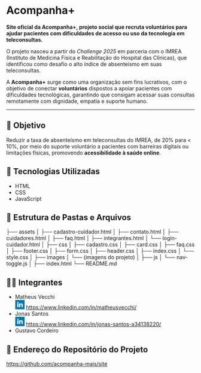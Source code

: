 # Acompanha+

**Site oficial da Acompanha+, projeto social que recruta voluntários para ajudar pacientes com dificuldades de acesso ou uso da tecnologia em teleconsultas.**

O projeto nasceu a partir do *Challenge 2025* em parceria com o IMREA (Instituto de Medicina Física e Reabilitação do Hospital das Clínicas), que identificou como desafio o alto índice de absenteísmo em suas teleconsultas.

A **Acompanha+** surge como uma organização sem fins lucrativos, com o objetivo de conectar **voluntários** dispostos a apoiar pacientes com dificuldades tecnológicas, garantindo que consigam acessar suas consultas remotamente com dignidade, empatia e suporte humano.

---

## 🎯 Objetivo

Reduzir a taxa de absenteísmo em teleconsultas do IMREA, de 20% para < 10%, por meio do suporte voluntário a pacientes com barreiras digitais ou limitações físicas, promovendo **acessibilidade à saúde online**.

## 🧩 Tecnologias Utilizadas

- HTML
- CSS
- JavaScript

## 📁 Estrutura de Pastas e Arquivos

├── assets
│ ├── cadastro-cuidador.html
│ ├── contato.html
│ ├── cuidadores.html
│ ├── faq.html
│ ├── integrantes.html
│ └── login-cuidador.html
│
├── css
│ ├── cadastro.css
│ ├── card.css
│ ├── faq.css
│ ├── footer.css
│ ├── form.css
│ ├── header.css
│ ├── index.css
│ └── style.css
│
├── images
│ └── (imagens do projeto)
│
├── js
│ └── nav-toggle.js
│
├── index.html
└── README.md

## 👨‍💻 Integrantes

- Matheus Vecchi<br>
<img src="https://raw.githubusercontent.com/edent/SuperTinyIcons/91a804aef38847ce0d70cc4f796da8931b2f1f19/images/svg/linkedin.svg" width="25"/> https://www.linkedin.com/in/matheusvecchi/
- Jonas Santos<br>
<img src="https://raw.githubusercontent.com/edent/SuperTinyIcons/91a804aef38847ce0d70cc4f796da8931b2f1f19/images/svg/linkedin.svg" width="25" /> https://www.linkedin.com/in/jonas-santos-a34138220/
- Gustavo Cordeiro

## 🔗 Endereço do Repositório do Projeto

https://github.com/acompanha-mais/site
